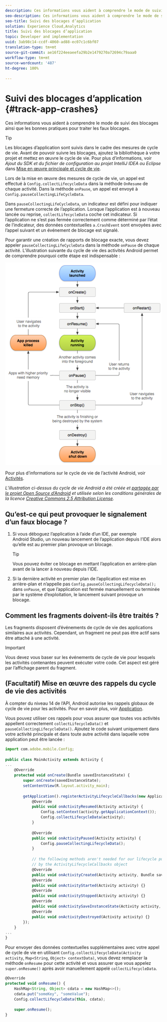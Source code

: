 ```yaml
---
description: Ces informations vous aident à comprendre le mode de suivi des blocages ainsi que les bonnes pratiques pour traiter les faux blocages.
seo-description: Ces informations vous aident à comprendre le mode de suivi des blocages ainsi que les bonnes pratiques pour traiter les faux blocages.
seo-title: Suivi des blocages d’application
solution: Experience Cloud,Analytics
title: Suivi des blocages d’application
topic: Developer and implementation
uuid: 3ab98c14-ccdf-4060-ad88-ec07c1c6bf07
translation-type: tm+mt
source-git-commit: ae16f224eeaeefa29b2e1479270a72694c79aaa0
workflow-type: tm+mt
source-wordcount: '487'
ht-degree: 100%

---
```



# Suivi des blocages d’application {#track-app-crashes}

Ces informations vous aident à comprendre le mode de suivi des blocages ainsi que les bonnes pratiques pour traiter les faux blocages.

>[!TIP]
>
>Les blocages d’application sont suivis dans le cadre des mesures de cycle de vie. Avant de pouvoir suivre les blocages, ajoutez la bibliothèque à votre projet et mettez en œuvre le cycle de vie. Pour plus d’informations, voir *Ajout du SDK et du fichier de configuration au projet IntelliJ IDEA ou Eclipse* dans [Mise en œuvre principale et cycle de vie](/help/android/getting-started/dev-qs.md).

Lors de la mise en œuvre des mesures de cycle de vie, un appel est effectué à `Config.collectLifecycleData` dans la méthode `OnResume` de chaque activité. Dans la méthode `onPause`, un appel est envoyé à `Config.pauseCollectingLifeCycleData`.

Dans `pauseCollectingLifeCycleData`, un indicateur est défini pour indiquer une fermeture correcte de l’application. Lorsque l’application est à nouveau lancée ou reprise, `collectLifecycleData` coche cet indicateur. Si l’application ne s’est pas fermée correctement comme déterminé par l’état de l’indicateur, des données contextuelles `a.CrashEvent` sont envoyées avec l’appel suivant et un événement de blocage est signalé.

Pour garantir une création de rapports de blocage exacte, vous devez appeler `pauseCollectingLifeCycleData` dans la méthode `onPause` de chaque activité. L’illustration suivante du cycle de vie des activités Android permet de comprendre pourquoi cette étape est indispensable :

![](assets/android-lifecycle.png)

Pour plus d’informations sur le cycle de vie de l’activité Android, voir [Activités](https://developer.android.com/guide/components/activities.html).

*L’illustration ci-dessus du cycle de vie Android a été créée et [partagée par le projet Open Source d’Android](https://source.android.com/) et utilisée selon les conditions générales de la licence [Creative Commons 2.5 Attribution License](https://creativecommons.org/licenses/by/2.5/).*

## Qu’est-ce qui peut provoquer le signalement d’un faux blocage ?

1. Si vous déboguez l’application à l’aide d’un IDE, par exemple Android Studio, un nouveau lancement de l’application depuis l’IDE alors qu’elle est au premier plan provoque un blocage.

   >[!TIP]
   >
   >Vous pouvez éviter ce blocage en mettant l’application en arrière-plan avant de la lancer à nouveau depuis l’IDE.

1. Si la dernière activité en premier plan de l’application est mise en arrière-plan et n’appelle pas `Config.pauseCollectingLifecycleData();` dans `onPause`, et que l’application est fermée manuellement ou terminée par le système d’exploitation, le lancement suivant provoque un blocage.

## Comment les fragments doivent-ils être traités ?

Les fragments disposent d’événements de cycle de vie des applications similaires aux activités. Cependant, un fragment ne peut pas être actif sans être attaché à une activité.

>[!IMPORTANT]
>
>Vous devez vous baser sur les événements de cycle de vie pour lesquels les activités contenantes peuvent exécuter votre code. Cet aspect est géré par l’affichage parent du fragment.

## (Facultatif) Mise en œuvre des rappels du cycle de vie des activités

À compter du niveau 14 de l’API, Android autorise les rappels globaux de cycle de vie pour les activités. Pour en savoir plus, voir [Application](https://developer.android.com/reference/android/app/Application).

Vous pouvez utiliser ces rappels pour vous assurer que toutes vos activités appellent correctement `collectLifecycleData()` et `pauseCollectingLifecycleData()`. Ajoutez le code suivant uniquement dans votre activité principale et dans toute autre activité dans laquelle votre application peut être lancée :

```js
import com.adobe.mobile.Config; 
  
public class MainActivity extends Activity { 
... 
    @Override 
    protected void onCreate(Bundle savedInstanceState) { 
        super.onCreate(savedInstanceState); 
        setContentView(R.layout.activity_main); 
  
        getApplication().registerActivityLifecycleCallbacks(new Application.ActivityLifecycleCallbacks() { 
            @Override 
            public void onActivityResumed(Activity activity) { 
                Config.setContext(activity.getApplicationContext()); 
                Config.collectLifecycleData(activity); 
            } 
  
            @Override 
            public void onActivityPaused(Activity activity) {     
                Config.pauseCollectingLifecycleData(); 
            } 
    
            // the following methods aren't needed for our lifecycle purposes, but are required to be implemented 
            // by the ActivityLifecycleCallbacks object 
            @Override 
            public void onActivityCreated(Activity activity, Bundle savedInstanceState) {} 
            @Override 
            public void onActivityStarted(Activity activity) {} 
            @Override 
            public void onActivityStopped(Activity activity) {} 
            @Override 
            public void onActivitySaveInstanceState(Activity activity, Bundle outState) {} 
            @Override 
            public void onActivityDestroyed(Activity activity) {} 
        }); 
    } 
... 
}
```

Pour envoyer des données contextuelles supplémentaires avec votre appel de cycle de vie en utilisant `Config.collectLifecycleData(Activity activity`, `Map<String`, `Object> contextData)`, vous devez remplacer la méthode `onResume` pour cette activité et vous assurer que vous appelez `super.onResume()` après avoir manuellement appelé `collectLifecycleData`.

```js
@Override 
protected void onResume() { 
    HashMap<String, Object> cdata = new HashMap<>(); 
    cdata.put("someKey", "someValue"); 
    Config.collectLifecycleData(this, cdata); 
  
    super.onResume(); 
}
```

